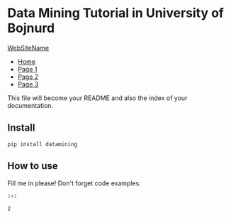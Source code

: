 # Data Mining Tutorial in University of Bojnurd



<nav class="navbar navbar-inverse">
  <div class="container-fluid">
    <div class="navbar-header">
      <a class="navbar-brand" href="#">WebSiteName</a>
    </div>
    <ul class="nav navbar-nav">
      <li class="active"><a href="#">Home</a></li>
      <li><a href="#">Page 1</a></li>
      <li><a href="#">Page 2</a></li>
      <li><a href="#">Page 3</a></li>
    </ul>
  </div>
</nav>

This file will become your README and also the index of your documentation.

## Install

`pip install datamining`

## How to use

Fill me in please! Don't forget code examples:

```python
1+1
```




    2


